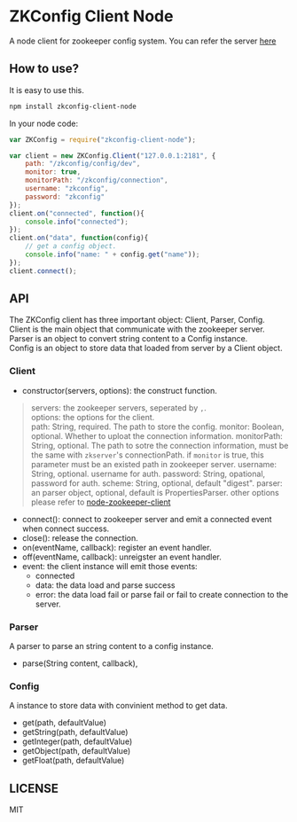 # ZKConfig Client Node
A node client for zookeeper config system. You can refer the server [here](https://github.com/shushanfx/zkconfig-server)

## How to use?
It is easy to use this.
```bash
npm install zkconfig-client-node
```
In your node code:
```javascript
var ZKConfig = require("zkconfig-client-node");

var client = new ZKConfig.Client("127.0.0.1:2181", {
    path: "/zkconfig/config/dev",
    monitor: true,
    monitorPath: "/zkconfig/connection",
    username: "zkconfig",
    password: "zkconfig"
});
client.on("connected", function(){
    console.info("connected");
});
client.on("data", function(config){
    // get a config object.
    console.info("name: " + config.get("name")); 
});
client.connect();
```

## API
The ZKConfig client has three important object: Client, Parser, Config.     
Client is the main object that communicate with the zookeeper server.     
Parser is an object to convert string content to a Config instance.     
Config is an object to store data that loaded from server by a Client object.
### Client
* constructor(servers, options): the construct function.    
> servers: the zookeeper servers, seperated by `,`.     
> options: the options for the client.      
>   path: String, required. The path to store the config.
>   monitor: Boolean, optional. Whether to uploat the connection information.
>   monitorPath: String, optional. The path to sotre the connection information, must be the same with `zkserver`'s connectionPath. if `monitor` is true, this parameter must be an existed path in zookeeper server.
>   username: String, optional. username for auth.
>   password: String, opational,  password for auth.
>   scheme: String, optional, default "digest".
>   parser: an parser object, optional, default is PropertiesParser.
other options please refer to [node-zookeeper-client](https://github.com/alexguan/node-zookeeper-client)
* connect(): connect to zookeeper server and emit a connected event when connect success.
* close(): release the connection.
* on(eventName, callback): register an event handler.
* off(eventName, callback): unreigster an event handler.
* event: the client instance will emit those events:
  * connected
  * data: the data load and parse success
  * error: the data load fail or parse fail or fail to create connection to the server.

### Parser
A parser to parse an string content to a config instance.
* parse(String content, callback), 
### Config
A instance to store data with convinient method to get data.
* get(path, defaultValue)
* getString(path, defaultValue)
* getInteger(path, defaultValue)
* getObject(path, defaultValue)
* getFloat(path, defaultValue)


## LICENSE
MIT

